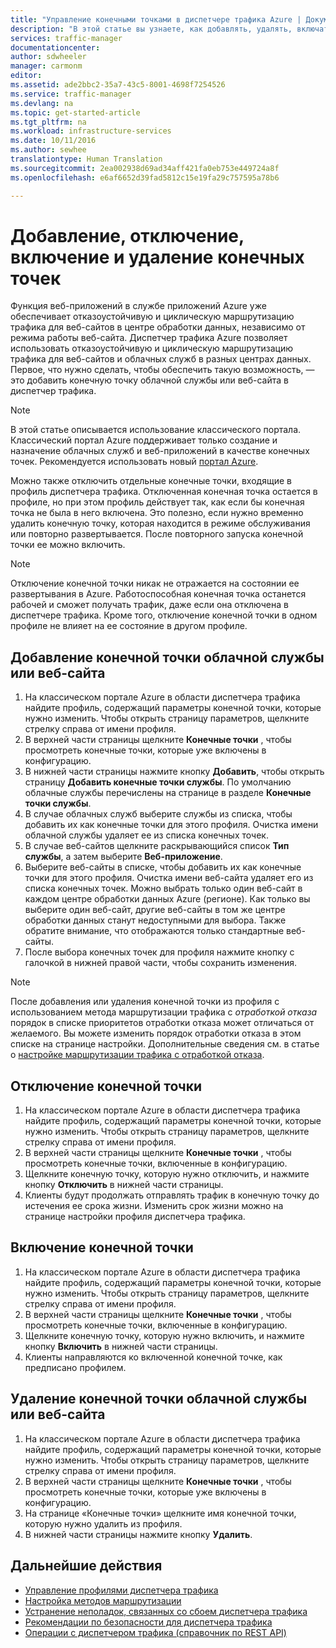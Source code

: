 ```yaml
---
title: "Управление конечными точками в диспетчере трафика Azure | Документация Майкрософт"
description: "В этой статье вы узнаете, как добавлять, удалять, включать и отключать конечные точки в диспетчере трафика Azure."
services: traffic-manager
documentationcenter: 
author: sdwheeler
manager: carmonm
editor: 
ms.assetid: ade2bbc2-35a7-43c5-8001-4698f7254526
ms.service: traffic-manager
ms.devlang: na
ms.topic: get-started-article
ms.tgt_pltfrm: na
ms.workload: infrastructure-services
ms.date: 10/11/2016
ms.author: sewhee
translationtype: Human Translation
ms.sourcegitcommit: 2ea002938d69ad34aff421fa0eb753e449724a8f
ms.openlocfilehash: e6af6652d39fad5812c15e19fa29c757595a78b6

---
```


# <a name="add-disable-enable-or-delete-endpoints"></a>Добавление, отключение, включение и удаление конечных точек

Функция веб-приложений в службе приложений Azure уже обеспечивает отказоустойчивую и циклическую маршрутизацию трафика для веб-сайтов в центре обработки данных, независимо от режима работы веб-сайта. Диспетчер трафика Azure позволяет использовать отказоустойчивую и циклическую маршрутизацию трафика для веб-сайтов и облачных служб в разных центрах данных. Первое, что нужно сделать, чтобы обеспечить такую возможность, — это добавить конечную точку облачной службы или веб-сайта в диспетчер трафика.

> [!NOTE]
> В этой статье описывается использование классического портала. Классический портал Azure поддерживает только создание и назначение облачных служб и веб-приложений в качестве конечных точек. Рекомендуется использовать новый [портал Azure](https://portal.azure.com).

Можно также отключить отдельные конечные точки, входящие в профиль диспетчера трафика. Отключенная конечная точка остается в профиле, но при этом профиль действует так, как если бы конечная точка не была в него включена. Это полезно, если нужно временно удалить конечную точку, которая находится в режиме обслуживания или повторно развертывается. После повторного запуска конечной точки ее можно включить.

> [!NOTE]
> Отключение конечной точки никак не отражается на состоянии ее развертывания в Azure. Работоспособная конечная точка останется рабочей и сможет получать трафик, даже если она отключена в диспетчере трафика. Кроме того, отключение конечной точки в одном профиле не влияет на ее состояние в другом профиле.

## <a name="to-add-a-cloud-service-or-website-endpoint"></a>Добавление конечной точки облачной службы или веб-сайта

1. На классическом портале Azure в области диспетчера трафика найдите профиль, содержащий параметры конечной точки, которые нужно изменить. Чтобы открыть страницу параметров, щелкните стрелку справа от имени профиля.
2. В верхней части страницы щелкните **Конечные точки** , чтобы просмотреть конечные точки, которые уже включены в конфигурацию.
3. В нижней части страницы нажмите кнопку **Добавить**, чтобы открыть страницу **Добавить конечные точки службы**. По умолчанию облачные службы перечислены на странице в разделе **Конечные точки службы**.
4. В случае облачных служб выберите службы из списка, чтобы добавить их как конечные точки для этого профиля. Очистка имени облачной службы удаляет ее из списка конечных точек.
5. В случае веб-сайтов щелкните раскрывающийся список **Тип службы**, а затем выберите **Веб-приложение**.
6. Выберите веб-сайты в списке, чтобы добавить их как конечные точки для этого профиля. Очистка имени веб-сайта удаляет его из списка конечных точек. Можно выбрать только один веб-сайт в каждом центре обработки данных Azure (регионе). Как только вы выберите один веб-сайт, другие веб-сайты в том же центре обработки данных станут недоступными для выбора. Также обратите внимание, что отображаются только стандартные веб-сайты.
7. После выбора конечных точек для профиля нажмите кнопку с галочкой в нижней правой части, чтобы сохранить изменения.

> [!NOTE]
> После добавления или удаления конечной точки из профиля с использованием метода маршрутизации трафика с *отработкой отказа* порядок в списке приоритетов отработки отказа может отличаться от желаемого. Вы можете изменить порядок отработки отказа в этом списке на странице настройки. Дополнительные сведения см. в статье о [настройке маршрутизации трафика с отработкой отказа](traffic-manager-configure-failover-routing-method.md).

## <a name="to-disable-an-endpoint"></a>Отключение конечной точки

1. На классическом портале Azure в области диспетчера трафика найдите профиль, содержащий параметры конечной точки, которые нужно изменить. Чтобы открыть страницу параметров, щелкните стрелку справа от имени профиля.
2. В верхней части страницы щелкните **Конечные точки** , чтобы просмотреть конечные точки, включенные в конфигурацию.
3. Щелкните конечную точку, которую нужно отключить, и нажмите кнопку **Отключить** в нижней части страницы.
4. Клиенты будут продолжать отправлять трафик в конечную точку до истечения ее срока жизни. Изменить срок жизни можно на странице настройки профиля диспетчера трафика.

## <a name="to-enable-an-endpoint"></a>Включение конечной точки

1. На классическом портале Azure в области диспетчера трафика найдите профиль, содержащий параметры конечной точки, которые нужно изменить. Чтобы открыть страницу параметров, щелкните стрелку справа от имени профиля.
2. В верхней части страницы щелкните **Конечные точки** , чтобы просмотреть конечные точки, включенные в конфигурацию.
3. Щелкните конечную точку, которую нужно включить, и нажмите кнопку **Включить** в нижней части страницы.
4. Клиенты направляются ко включенной конечной точке, как предписано профилем.

## <a name="to-delete-a-cloud-service-or-website-endpoint"></a>Удаление конечной точки облачной службы или веб-сайта

1. На классическом портале Azure в области диспетчера трафика найдите профиль, содержащий параметры конечной точки, которые нужно изменить. Чтобы открыть страницу параметров, щелкните стрелку справа от имени профиля.
2. В верхней части страницы щелкните **Конечные точки** , чтобы просмотреть конечные точки, которые уже включены в конфигурацию.
3. На странице «Конечные точки» щелкните имя конечной точки, которую нужно удалить из профиля.
4. В нижней части страницы нажмите кнопку **Удалить**.

## <a name="next-steps"></a>Дальнейшие действия

* [Управление профилями диспетчера трафика](traffic-manager-manage-profiles.md)
* [Настройка методов маршрутизации](traffic-manager-configure-routing-method.md)
* [Устранение неполадок, связанных со сбоем диспетчера трафика](traffic-manager-troubleshooting-degraded.md)
* [Рекомендации по безопасности для диспетчера трафика](traffic-manager-performance-considerations.md)
* [Операции с диспетчером трафика (справочник по REST API)](http://go.microsoft.com/fwlink/p/?LinkID=313584)




<!--HONumber=Nov16_HO2-->


